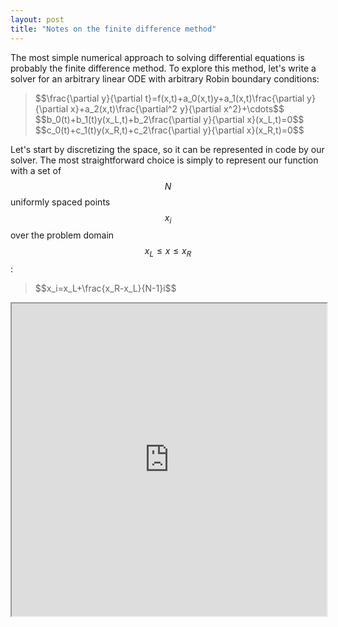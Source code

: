 ```yaml
---
layout: post
title: "Notes on the finite difference method"
---
```

<link rel="stylesheet" href="https://deionizedplasma.github.io/latexstyle.css">
<script id="MathJax-script" async src="https://cdn.jsdelivr.net/npm/mathjax@3/es5/tex-mml-chtml.js"></script>

The most simple numerical approach to solving differential equations is probably the finite difference method. To explore this method, let's write a solver for an arbitrary linear ODE with arbitrary Robin boundary conditions:
<blockquote>
$$\frac{\partial y}{\partial t}=f(x,t)+a_0(x,t)y+a_1(x,t)\frac{\partial y}{\partial x}+a_2(x,t)\frac{\partial^2 y}{\partial x^2}+\cdots$$
$$b_0(t)+b_1(t)y(x_L,t)+b_2\frac{\partial y}{\partial x}(x_L,t)=0$$
$$c_0(t)+c_1(t)y(x_R,t)+c_2\frac{\partial y}{\partial x}(x_R,t)=0$$
</blockquote>

Let's start by discretizing the space, so it can be represented in code by our solver. The most straightforward choice is simply to represent our function with a set of $$N$$ uniformly spaced points $$x_i$$ over the problem domain $$x_L\leq x\leq x_R$$:

<blockquote>
$$x_i=x_L+\frac{x_R-x_L}{N-1}i$$
</blockquote>

<iframe
  src="https://deionizedplasma.github.io/_notebooks/Untitled.ipynb"
  width="100%"
  height="500px"
>
</iframe>


